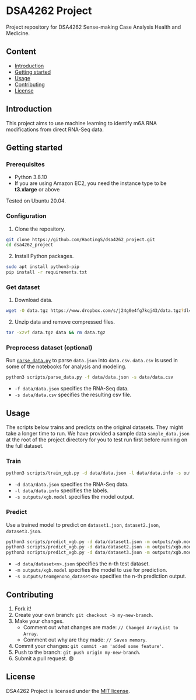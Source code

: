 # DSA4262 Project
Project repository for DSA4262 Sense-making Case Analysis Health and Medicine. 

## Content
- [Introduction](#Introduction)
- [Getting started](#Getting-started)
- [Usage](#Usage)
- [Contributing](#Contributing)
- [License](#License)

## Introduction
This project aims to use machine learning to identify m6A RNA modifications from direct RNA-Seq data.

## Getting started

### Prerequisites
- Python 3.8.10
- If you are using Amazon EC2, you need the instance type to be **t3.xlarge** or above

Tested on Ubuntu 20.04.

### Configuration
1. Clone the repository.
```bash
git clone https://github.com/HaotingS/dsa4262_project.git
cd dsa4262_project
```
2. Install Python packages.
```bash
sudo apt install python3-pip
pip install -r requirements.txt
```

### Get dataset
1. Download data.
```bash
wget -O data.tgz https://www.dropbox.com/s/j24g0e4fg7kqj43/data.tgz?dl=1
```
2. Unzip data and remove compressed files.
```bash
tar -xzvf data.tgz data && rm data.tgz
```

### Preprocess dataset (optional)
Run [`parse_data.py`](scripts/parse_data.py) to parse `data.json` into `data.csv`. `data.csv` is used in some of the notebooks for analysis and modeling.
```bash
python3 scripts/parse_data.py -f data/data.json -s data/data.csv
```
* `-f data/data.json` specifies the RNA-Seq data.
* `-s data/data.csv` specifies the resulting csv file.

## Usage
The scripts below trains and predicts on the original datasets. They might take a longer time to run. We have provided a sample data `sample_data.json` at the root of the project directory for you to test run first before running on the full dataset.

### Train
```bash
python3 scripts/train_xgb.py -d data/data.json -l data/data.info -s outputs/xgb.model
```
* `-d data/data.json` specifies the RNA-Seq data.
* `-l data/data.info` specifies the labels.
* `-s outputs/xgb.model` specifies the model output.

### Predict
Use a trained model to predict on `dataset1.json`, `dataset2.json`, `dataset3.json`.
```bash
python3 scripts/predict_xgb.py -d data/dataset1.json -m outputs/xgb.model -s outputs/teamgenono_dataset1.csv
python3 scripts/predict_xgb.py -d data/dataset2.json -m outputs/xgb.model -s outputs/teamgenono_dataset2.csv
python3 scripts/predict_xgb.py -d data/dataset3.json -m outputs/xgb.model -s outputs/teamgenono_dataset3.csv
```
* `-d data/dataset<n>.json` specifies the n-th test dataset.
* `-m outputs/xgb.model` specifies the model to use for prediction.
* `-s outputs/teamgenono_dataset<n>` specifies the n-th prediction output.

## Contributing
1. Fork it!
2. Create your own branch: `git checkout -b my-new-branch`.
3. Make your changes.
   - Comment out what changes are made: `// Changed ArrayList to Array`.
   - Comment out why are they made: `// Saves memory`.
3. Commit your changes: `git commit -am 'added some feature'`.
4. Push to the branch: `git push origin my-new-branch`.
5. Submit a pull request. :smile:

## License
DSA4262 Project is licensed under the [MIT license](./LICENSE).

